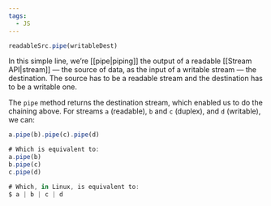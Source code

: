 ```yaml
---
tags:
  - JS
---
```

```js
readableSrc.pipe(writableDest)
```

In this simple line, we’re [[pipe|piping]] the output of a readable [[Stream API|stream]] — the source of data, as the input of a writable stream — the destination. The source has to be a readable stream and the destination has to be a writable one.

The `pipe` method returns the destination stream, which enabled us to do the chaining above. For streams `a` (readable), `b` and `c` (duplex), and `d` (writable), we can:

```js
a.pipe(b).pipe(c).pipe(d)

# Which is equivalent to:
a.pipe(b)
b.pipe(c)
c.pipe(d)

# Which, in Linux, is equivalent to:
$ a | b | c | d
```
